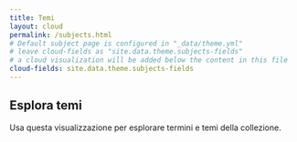 ```yaml
---
title: Temi
layout: cloud
permalink: /subjects.html
# Default subject page is configured in "_data/theme.yml"
# leave cloud-fields as "site.data.theme.subjects-fields"
# a cloud visualization will be added below the content in this file
cloud-fields: site.data.theme.subjects-fields
---
```


## Esplora temi

Usa questa visualizzazione per esplorare termini e temi della collezione.

